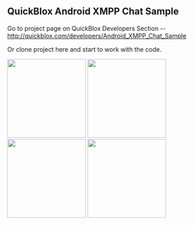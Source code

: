 ## QuickBlox Android XMPP Chat Sample

Go to project page on QuickBlox Developers Section -- <http://quickblox.com/developers/Android_XMPP_Chat_Sample>

Or clone project here and start to work with the code.

<img src="http://files.quickblox.com/android_chat2_1.png" width=180 />&nbsp;<img src="http://files.quickblox.com/android_chat2_4.png" width=180 />&nbsp;<img src="http://files.quickblox.com/android_chat2_2.png" width=180 />&nbsp;<img src="http://files.quickblox.com/android_chat2_3.png" width=180 />
